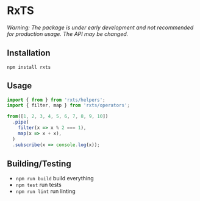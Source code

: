 # RxTS

*Warning: The package is under early development and not recommended for production usage. The API may be changed.*

## Installation

```shell
npm install rxts
```

## Usage
```ts
import { from } from 'rxts/helpers';
import { filter, map } from 'rxts/operators';

from([1, 2, 3, 4, 5, 6, 7, 8, 9, 10])
  .pipe(
    filter(x => x % 2 === 1),
    map(x => x + x),
  )
  .subscribe(x => console.log(x));
```

## Building/Testing

- `npm run build` build everything
- `npm test` run tests
- `npm run lint` run linting
